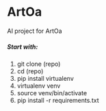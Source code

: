 # ArtOa
 AI project for ArtOa

##### Start with:
1. git clone (repo)
2. cd (repo)
3. pip install virtualenv
4. virtualenv venv
5. source venv/bin/activate
6. pip install -r requirements.txt
